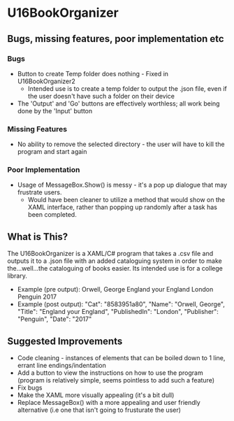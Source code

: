 # U16BookOrganizer

## Bugs, missing features, poor implementation etc

### Bugs

- Button to create Temp folder does nothing - Fixed in U16BookOrganizer2
  - Intended use is to create a temp folder to output the .json file, even if the user doesn't have such a folder on their device
- The 'Output' and 'Go' buttons are effectively worthless; all work being done by the 'Input' button

### Missing Features

- No ability to remove the selected directory - the user will have to kill the program and start again

### Poor Implementation

- Usage of MessageBox.Show() is messy - it's a pop up dialogue that may frustrate users.
  - Would have been cleaner to utilize a method that would show on the XAML interface, rather than popping up randomly after a task has been completed.

## What is This?

The U16BookOrganizer is a XAML/C# program that takes a .csv file and outputs it to a .json file with an added cataloguing system in order to make the...well...the cataloguing of books easier. Its intended use is for a college library.

- Example (pre output):
  Orwell, George	England your England	London	Penguin	2017
- Example (post output):
  "Cat": "8583951a80",
    "Name": "Orwell, George",
    "Title": "England your England",
    "PublishedIn": "London",
    "Publisher": "Penguin",
    "Date": "2017"
    
## Suggested Improvements

- Code cleaning - instances of elements that can be boiled down to 1 line, errant line endings/indentation
- Add a button to view the instructions on how to use the program (program is relatively simple, seems pointless to add such a feature)
- Fix bugs
- Make the XAML more visually appealing (it's a bit dull)
- Replace MessageBox() with a more appealing and user friendly alternative (i.e one that isn't going to frusturate the user)



